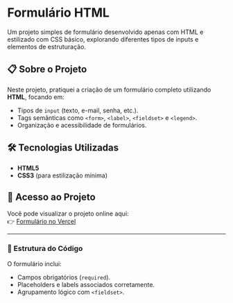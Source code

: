 # Formulário HTML

Um projeto simples de formulário desenvolvido apenas com HTML e estilizado com CSS básico, explorando diferentes tipos de inputs e elementos de estruturação.

## 📋 Sobre o Projeto

Neste projeto, pratiquei a criação de um formulário completo utilizando **HTML**, focando em:
- Tipos de `input` (texto, e-mail, senha, etc.).
- Tags semânticas como `<form>`, `<label>`, `<fieldset>` e `<legend>`.
- Organização e acessibilidade de formulários.

## 🛠 Tecnologias Utilizadas
- **HTML5**
- **CSS3** (para estilização mínima)

## 🔗 Acesso ao Projeto
Você pode visualizar o projeto online aqui:  
👉 [Formulário no Vercel](https://formulario-sigma-six.vercel.app/)

---

### 📌 Estrutura do Código
O formulário inclui:
- Campos obrigatórios (`required`).
- Placeholders e labels associados corretamente.
- Agrupamento lógico com `<fieldset>`.

